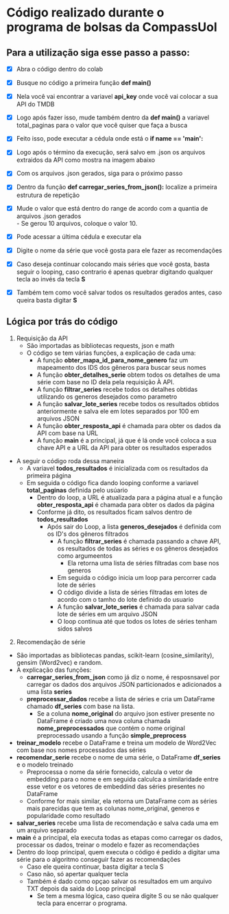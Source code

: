 # Código realizado durante o programa de bolsas da CompassUol 
## Para a utilização siga esse passo a passo:
- [x] Abra o código dentro do colab
- [x] Busque no código a primeira função **def main()**
- [x] Nela você vai encontrar a variavel **api_key** onde você vai colocar a sua API do TMDB
- [x] Logo após fazer isso, mude também dentro da **def main()** a variavel total_paginas para o valor que você quiser que faça a busca
- [x] Feito isso, pode executar a cédula onde está o **if __name__ == '__main__':** 
- [x] Logo após o término da execução, será salvo em .json os arquivos extraidos da API como mostra na imagem abaixo<br>
![]()<br>
- [x] Com os arquivos .json gerados, siga para o próximo passo
- [x] Dentro da função **def carregar_series_from_json():** localize a primeira estrutura de repetição
- [x] Mude o valor que está dentro do range de acordo com a quantia de arquivos .json gerados <br>
      - Se gerou 10 arquivos, coloque o valor 10.
- [x] Pode acessar a última cédula e executar ela
- [x] Digite o nome da série que você gosta para ele fazer as recomendações
- [x] Caso deseja continuar colocando mais séries que você gosta, basta seguir o looping, caso contrario é apenas quebrar digitando qualquer tecla ao invés da tecla **S**
- [X] Também tem como você salvar todos os resultados gerados antes, caso queira basta digitar **S**





## Lógica por trás do código 
1. Requisição da API
   - São importadas as bibliotecas requests, json e math
   - O código se tem várias funções, a explicação de cada uma:
     - A função **obter_mapa_id_para_nome_genero** faz um mapeamento dos IDS dos gêneros para buscar seus nomes
     - A função **obter_detalhes_serie** obtem todos os detalhes de uma série com base no ID dela pela requisição À API.
     - A função **filtrar_series** recebe todos os detalhes obtidas utilizando os generos desejados como parametro
     - A função **salvar_lote_series** recebe todos os resultados obtidos anteriormente e salva ele em lotes separados por 100 em arquivos JSON
     - A função **obter_resposta_api** é chamada para obter os dados da API com base na URL
     - A função **main** é a principal, já que é lá onde você coloca a sua chave API e a URL da API para obter os resultados esperados
  - A seguir o código roda dessa maneira
    -  A variavel **todos_resultados** é inicializada com os resultados da primeira página
      - Em seguida o código fica dando looping conforme a variavel **total_paginas** definida pelo usúario
        - Dentro do loop, a URL é atualizada para a página atual e a função **obter_resposta_api** é chamada para obter os dados da página
        - Conforme já dito, os resultados ficam salvos dentro de **todos_resultados**
          - Após sair do Loop, a lista **generos_desejados** é definida com os ID's dos gêneros filtrados
            - A função **filtrar_series** é chamada passando a chave API, os resultados de todas as séries e os gêneros desejados como argumeentos
              - Ela retorna uma lista de séries filtradas com base nos generos
            - Em seguida o código inicia um loop para percorrer cada lote de séries
            - O código divide a lista de séries filtradas em lotes de acordo com o tamho do lote definido do usuario
            - A função **salvar_lote_series** é chamada para salvar cada lote de séries em um arquivo JSON
            - O loop continua até que todos os lotes de séries tenham sidos salvos
              
2. Recomendação de série
  - São importadas as bibliotecas pandas, scikit-learn (cosine_similarity), gensim (Word2vec) e random.
  - A explicação das funções:
    - **carregar_series_from_json** como já diz o nome, é resposnsavel por carregar os dados dos arquivos JSON particionados e adicionados a uma lista **series**
    - **preprocessar_dados** recebe a lista de séries e cria um DataFrame chamado **df_series** com base na lista.
        - Se a coluna **nome_original** do arquivo json estiver presente no DataFrame é criado uma nova coluna chamada **nome_preprocessados** que contém o nome original preprocessado usando a função **simple_preprocess**
   - **treinar_modelo** recebe o DataFrame e treina um modelo de Word2Vec com base nos nomes processados das séries
   - **recomendar_serie** recebe o nome de uma série, o DataFrame **df_series** e o modelo treinado
       - Preprocessa o nome da série fornecido, calcula o vetor de embedding para o nome e em seguida calculca a similaridade entre esse vetor e os vetores de embeddind das séries presentes no DataFrame
       - Conforme for mais similar, ela retorna um DataFrame com as séries mais parecidas que tem as colunas nome_original, generos e popularidade como resultado
   - **salvar_series** recebe uma lista de recomendação e salva cada uma em um arquivo separado
   - **main** é a principal, ela executa todas as etapas como carregar os dados, processar os dados, treinar o modelo e fazer as recomendações
   - Dentro do loop principal, quem executa o código é pedido a digitar uma série para o algoritmo conseguir fazer as recomendações
     - Caso ele queira continuar, basta digitar a tecla S
     - Caso não, só apertar qualquer tecla
     - Também é dado como opçao salvar os resultados em um arquivo TXT depois da saida do Loop principal
       - Se tem a mesma lógica, caso queira digite S ou se não qualquer tecla para encerrar o programa.
      



  
     
